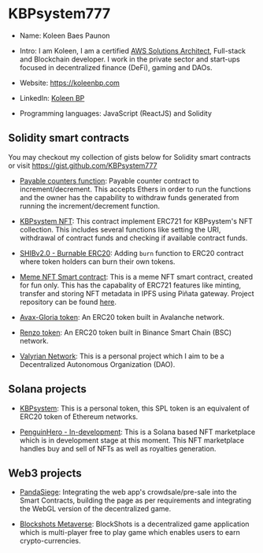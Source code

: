 # KBPsystem777
- Name: Koleen Baes Paunon
- Intro: I am Koleen, I am a certified [AWS Solutions Architect](https://www.credly.com/badges/4ee1f735-b7e0-40bd-b679-794ea1bcf385/public_url), Full-stack and Blockchain developer. I work in the private sector and start-ups focused in decentralized finance (DeFi), gaming and DAOs.
- Website: https://koleenbp.com
- LinkedIn: [Koleen BP](https://www.linkedin.com/in/koleenbp)

- Programming languages: JavaScript (ReactJS) and Solidity

## Solidity smart contracts

You may checkout my collection of gists below for Solidity smart contracts or visit https://gist.github.com/KBPsystem777

- [Payable counters function](https://gist.github.com/KBPsystem777/ecd012747f120ec5573639a627dc70cb): Payable counter contract to increment/decrement. This accepts Ethers in order to run the functions and the owner has the capability to withdraw funds generated from running the increment/decrement function.

- [KBPsystem NFT](https://gist.github.com/KBPsystem777/bc68359dd1012e072ed23a334f514a22): This contract implement ERC721 for KBPsystem's NFT collection. This includes several functions like setting the URI, withdrawal of contract funds and checking if available contract funds.

- [SHIBv2.0 - Burnable ERC20](https://github.com/KBPsystem777/Shib-Token-Burnable): Adding `burn` function to ERC20 contract where token holders can burn their own tokens.

- [Meme NFT Smart contract](https://mumbai.polygonscan.com/token/0x8cc01b1654288c79af5b090e3664310f38acb792): This is a meme NFT smart contract, created for fun only. This has the capabality of ERC721 features like minting, transfer and storing NFT metadata in IPFS using Piñata gateway. Project repository can be found [here](https://github.com/KBPsystem777/meme-nft-smart-contract).

- [Avax-Gloria token](https://testnet.snowtrace.io/token/0x7fa1ade4ddc892b1ede31f9abc79671ec2561752): An ERC20 token built in Avalanche network.
- [Renzo token](https://testnet.bscscan.com/token/0x31ac89bfa27554b9508ac9863bd90c2cc9cdc3fe): An ERC20 token built in Binance Smart Chain (BSC) network.
- [Valyrian Network](https://vlnt.vercel.app/): This is a personal project which I aim to be a Decentralized Autonomous Organization (DAO).

## Solana projects
- [KBPsystem](https://solscan.io/address/H5HRuvo7SxVyLaWZqN4gKAR4bmiS9boh9EDuEQgdtqyZ?cluster=devnet): This is a personal token, this SPL token is an equivalent of ERC20 token of Ethereum networks.

- [PenguinHero - In-development](https://penguinnft.vercel.app/): This is a Solana based NFT marketplace which is in development stage at this moment. This NFT marketplace handles buy and sell of NFTs as well as royalties generation.

## Web3 projects
- [PandaSiege](https://pandasiege.app/): Integrating the web app's crowdsale/pre-sale into the Smart Contracts, building the page as per requirements and integrating the WebGL version of the decentralized game.

- [Blockshots Metaverse](https://blockshots.io/): BlockShots is a decentralized game application which is multi-player free to play game which enables users to earn crypto-currencies.

